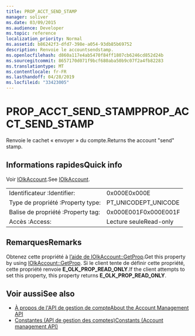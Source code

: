 ```yaml
---
title: PROP_ACCT_SEND_STAMP
manager: soliver
ms.date: 03/09/2015
ms.audience: Developer
ms.topic: reference
localization_priority: Normal
ms.assetid: b86242f3-dfd7-398e-a054-93db85b69752
description: Renvoie le accountsendstamp.
ms.openlocfilehash: d860a117e4ab5470f84ff1807cb6246cd852d24b
ms.sourcegitcommit: 8657170d071f9bcf680aba50b9c07f2a4fb82283
ms.translationtype: MT
ms.contentlocale: fr-FR
ms.lasthandoff: 04/28/2019
ms.locfileid: "33423005"
---
```

# <a name="prop_acct_send_stamp"></a><span data-ttu-id="b9b1e-103">PROP_ACCT_SEND_STAMP</span><span class="sxs-lookup"><span data-stu-id="b9b1e-103">PROP_ACCT_SEND_STAMP</span></span>

<span data-ttu-id="b9b1e-104">Renvoie le cachet « envoyer » du compte.</span><span class="sxs-lookup"><span data-stu-id="b9b1e-104">Returns the account "send" stamp.</span></span>
  
## <a name="quick-info"></a><span data-ttu-id="b9b1e-105">Informations rapides</span><span class="sxs-lookup"><span data-stu-id="b9b1e-105">Quick info</span></span>

<span data-ttu-id="b9b1e-106">Voir [IOlkAccount](iolkaccount.md).</span><span class="sxs-lookup"><span data-stu-id="b9b1e-106">See [IOlkAccount](iolkaccount.md).</span></span>
  
|||
|:-----|:-----|
|<span data-ttu-id="b9b1e-107">Identificateur :</span><span class="sxs-lookup"><span data-stu-id="b9b1e-107">Identifier:</span></span>  <br/> |<span data-ttu-id="b9b1e-108">0x000E</span><span class="sxs-lookup"><span data-stu-id="b9b1e-108">0x000E</span></span>  <br/> |
|<span data-ttu-id="b9b1e-109">Type de propriété :</span><span class="sxs-lookup"><span data-stu-id="b9b1e-109">Property type:</span></span>  <br/> |<span data-ttu-id="b9b1e-110">PT_UNICODE</span><span class="sxs-lookup"><span data-stu-id="b9b1e-110">PT_UNICODE</span></span>  <br/> |
|<span data-ttu-id="b9b1e-111">Balise de propriété :</span><span class="sxs-lookup"><span data-stu-id="b9b1e-111">Property tag:</span></span>  <br/> |<span data-ttu-id="b9b1e-112">0x000E001F</span><span class="sxs-lookup"><span data-stu-id="b9b1e-112">0x000E001F</span></span>  <br/> |
|<span data-ttu-id="b9b1e-113">Accès :</span><span class="sxs-lookup"><span data-stu-id="b9b1e-113">Access:</span></span>  <br/> |<span data-ttu-id="b9b1e-114">Lecture seule</span><span class="sxs-lookup"><span data-stu-id="b9b1e-114">Read-only</span></span>  <br/> |
   
## <a name="remarks"></a><span data-ttu-id="b9b1e-115">Remarques</span><span class="sxs-lookup"><span data-stu-id="b9b1e-115">Remarks</span></span>

<span data-ttu-id="b9b1e-116">Obtenez cette propriété à [l’aide de IOlkAccount::GetProp](iolkaccount-getprop.md).</span><span class="sxs-lookup"><span data-stu-id="b9b1e-116">Get this property by using [IOlkAccount::GetProp](iolkaccount-getprop.md).</span></span> <span data-ttu-id="b9b1e-117">Si le client tente de définir cette propriété, cette propriété renvoie **E_OLK_PROP_READ_ONLY**.</span><span class="sxs-lookup"><span data-stu-id="b9b1e-117">If the client attempts to set this property, this property returns **E_OLK_PROP_READ_ONLY**.</span></span> 
  
## <a name="see-also"></a><span data-ttu-id="b9b1e-118">Voir aussi</span><span class="sxs-lookup"><span data-stu-id="b9b1e-118">See also</span></span>

- [<span data-ttu-id="b9b1e-119">À propos de l'API de gestion de compte</span><span class="sxs-lookup"><span data-stu-id="b9b1e-119">About the Account Management API</span></span>](about-the-account-management-api.md)  
- [<span data-ttu-id="b9b1e-120">Constantes (API de gestion des comptes)</span><span class="sxs-lookup"><span data-stu-id="b9b1e-120">Constants (Account management API)</span></span>](constants-account-management-api.md)


